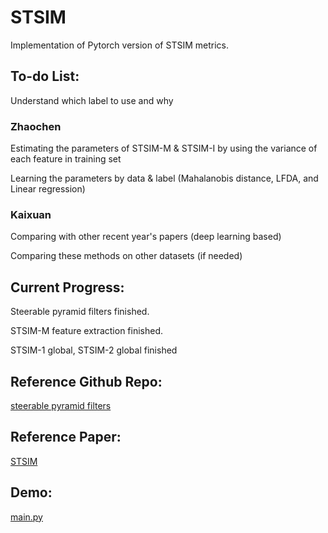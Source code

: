 # STSIM

Implementation of Pytorch version of STSIM metrics.

## To-do List:

Understand which label to use and why

### Zhaochen

Estimating the parameters of STSIM-M & STSIM-I by using the variance of each feature in training set

Learning the parameters by data & label (Mahalanobis distance, LFDA, and Linear regression)

### Kaixuan

Comparing with other recent year's papers (deep learning based)

Comparing these methods on other datasets (if needed)


## Current Progress:
Steerable pyramid filters finished.

STSIM-M feature extraction finished.

STSIM-1 global, STSIM-2 global finished

## Reference Github Repo:
[steerable pyramid filters](https://github.com/LabForComputationalVision/pyPyrTools)

## Reference Paper:
[STSIM](http://users.eecs.northwestern.edu/~pappas/papers/zujovic_tip13.pdf)

## Demo:
[main.py](https://github.com/KaixuanZ/STSIM/blob/master/main.py)
